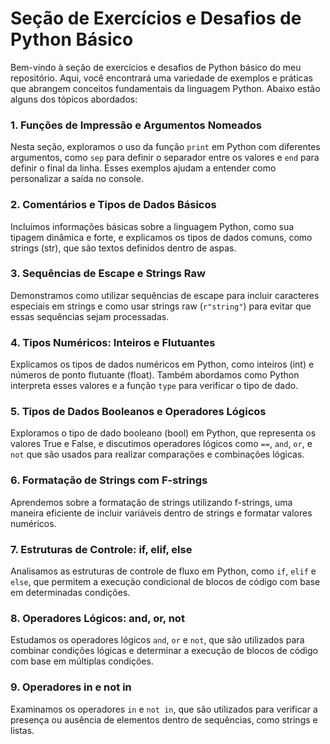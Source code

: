 # Seção de Exercícios e Desafios de Python Básico

Bem-vindo à seção de exercícios e desafios de Python básico do meu repositório. Aqui, você encontrará uma variedade de exemplos e práticas que abrangem conceitos fundamentais da linguagem Python. Abaixo estão alguns dos tópicos abordados:

### 1. Funções de Impressão e Argumentos Nomeados
Nesta seção, exploramos o uso da função `print` em Python com diferentes argumentos, como `sep` para definir o separador entre os valores e `end` para definir o final da linha. Esses exemplos ajudam a entender como personalizar a saída no console.

### 2. Comentários e Tipos de Dados Básicos
Incluímos informações básicas sobre a linguagem Python, como sua tipagem dinâmica e forte, e explicamos os tipos de dados comuns, como strings (str), que são textos definidos dentro de aspas.

### 3. Sequências de Escape e Strings Raw
Demonstramos como utilizar sequências de escape para incluir caracteres especiais em strings e como usar strings raw (`r"string"`) para evitar que essas sequências sejam processadas.

### 4. Tipos Numéricos: Inteiros e Flutuantes
Explicamos os tipos de dados numéricos em Python, como inteiros (int) e números de ponto flutuante (float). Também abordamos como Python interpreta esses valores e a função `type` para verificar o tipo de dado.

### 5. Tipos de Dados Booleanos e Operadores Lógicos
Exploramos o tipo de dado booleano (bool) em Python, que representa os valores True e False, e discutimos operadores lógicos como `==`, `and`, `or`, e `not` que são usados para realizar comparações e combinações lógicas.

### 6. Formatação de Strings com F-strings
Aprendemos sobre a formatação de strings utilizando f-strings, uma maneira eficiente de incluir variáveis dentro de strings e formatar valores numéricos.

### 7. Estruturas de Controle: if, elif, else
Analisamos as estruturas de controle de fluxo em Python, como `if`, `elif` e `else`, que permitem a execução condicional de blocos de código com base em determinadas condições.

### 8. Operadores Lógicos: and, or, not
Estudamos os operadores lógicos `and`, `or` e `not`, que são utilizados para combinar condições lógicas e determinar a execução de blocos de código com base em múltiplas condições.

### 9. Operadores in e not in
Examinamos os operadores `in` e `not in`, que são utilizados para verificar a presença ou ausência de elementos dentro de sequências, como strings e listas.


